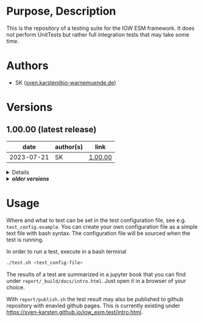 # Purpose, Description

This is the repository of a testing suite for the IOW ESM framework.
It does not perform UnitTests but rather full integration tests that may take some time.


# Authors
    
* SK      (sven.karsten@io-warnemuende.de)


# Versions

## 1.00.00 (latest release)

| date        | author(s)   | link                                                                            |
|---          |---          |---                                                                              |
| 2023-07-21  | SK          | [1.00.00](https://git.io-warnemuende.de/iow_esm/tester/src/branch/1.00.00) |   

<details>

### changes

* initial release
    

### dependencies

* python3, jupyterbook
  

### known issues

* if you want to run test.sh from a screen,
  you have to export the TERM environment variable to something reasonable, e.g.
  `export TERM=xterm-256color`
  otherwise ssh asks for hitting Enter all the time


### tested with

* tested from the IOW server phy-10 and a local VM with OpenSUSE
* tests are running on HLRN machines
* if setups are available, tests may also run on Haumea and IOW servers
  
</details>

<details>
<summary><b><i>older versions</i></b></summary>

</details>


# Usage

Where and what to test can be set in the test configuration file, see e.g. `test_config.example`.
You can create your own configuration file as a simple text file with bash syntax.
The configuration file will be sourced when the test is running.

In order to run a test, execute in a bash terminal
``` bash
./test.sh <test_config-file>
``` 

The results of a test are summarized in a jupyter book that you can find under
`report/_build/docs/intro.html`.
Just open it in a browser of your choice.

With `report/publish.sh` the test result may also be published to github repository with enavled github pages.
This is currently existing under https://sven-karsten.github.io/iow_esm.test/intro.html.